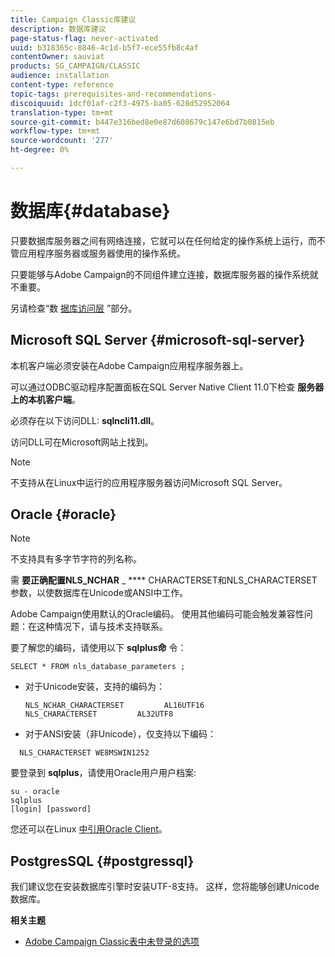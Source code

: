 ```yaml
---
title: Campaign Classic库建议
description: 数据库建议
page-status-flag: never-activated
uuid: b318365c-8846-4c1d-b5f7-ece55fb8c4af
contentOwner: sauviat
products: SG_CAMPAIGN/CLASSIC
audience: installation
content-type: reference
topic-tags: prerequisites-and-recommendations-
discoiquuid: 1dcf01af-c2f3-4975-ba05-628d52952064
translation-type: tm+mt
source-git-commit: b447e316bed8e0e87d608679c147e6bd7b0815eb
workflow-type: tm+mt
source-wordcount: '277'
ht-degree: 0%

---
```



# 数据库{#database}

只要数据库服务器之间有网络连接，它就可以在任何给定的操作系统上运行，而不管应用程序服务器或服务器使用的操作系统。

只要能够与Adobe Campaign的不同组件建立连接，数据库服务器的操作系统就不重要。

另请检查“数 [据库访问层](../../installation/using/prerequisites-of-campaign-installation-in-linux.md#database-access-layers) ”部分。

## Microsoft SQL Server {#microsoft-sql-server}

本机客户端必须安装在Adobe Campaign应用程序服务器上。

可以通过ODBC驱动程序配置面板在SQL Server Native Client 11.0下检查 **服务器上的本机客户端**。

必须存在以下访问DLL: **sqlncli11.dll**。

访问DLL可在Microsoft网站上找到。

>[!NOTE]
>
>不支持从在Linux中运行的应用程序服务器访问Microsoft SQL Server。

## Oracle {#oracle}

>[!NOTE]
>
>不支持具有多字节字符的列名称。

需 **要正确配置NLS_NCHAR** _ **** CHARACTERSET和NLS_CHARACTERSET参数，以使数据库在Unicode或ANSI中工作。

Adobe Campaign使用默认的Oracle编码。 使用其他编码可能会触发兼容性问题：在这种情况下，请与技术支持联系。

要了解您的编码，请使用以下 **sqlplus命** 令：

```
SELECT * FROM nls_database_parameters ;
```

* 对于Unicode安装，支持的编码为：

   ```
   NLS_NCHAR_CHARACTERSET         AL16UTF16
   NLS_CHARACTERSET         AL32UTF8
   ```

* 对于ANSI安装（非Unicode），仅支持以下编码：

```
  NLS_CHARACTERSET WE8MSWIN1252
```

要登录到 **sqlplus**，请使用Oracle用户用户档案:

```
su - oracle 
sqlplus 
[login] [password]
```

您还可以在Linux [中引用Oracle Client](../../installation/using/installing-packages-with-linux.md#oracle-client-in-linux)。

## PostgresSQL {#postgressql}

我们建议您在安装数据库引擎时安装UTF-8支持。 这样，您将能够创建Unicode数据库。

**相关主题**

* [Adobe Campaign Classic表中未登录的选项](https://helpx.adobe.com/campaign/kb/unlogged-tables-classic.html)
